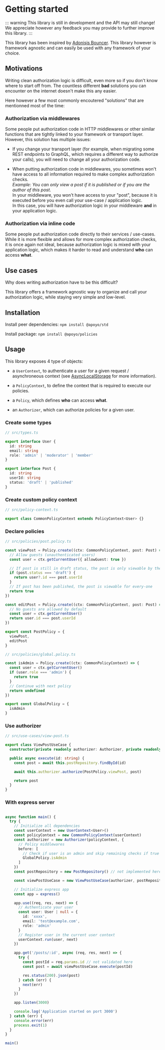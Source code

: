 # Getting started

::: warning
This library is still in development and the API may still change! We appreciate however any feedback you may provide to further improve this library.
:::

This library has been inspired by [Adonisjs Bouncer](https://docs.adonisjs.com/guides/authorization).
This library however is framework agnostic and can easily be used with any framework of your choice.

## Motivations

Writing clean authorization logic is difficult, even more so if you don't know where to start off from.
The countless different **bad** solutions you can encounter on the internet doesn't make this any easier.

Here however a few most commonly encoutered "solutions" that are mentionned most of the time:

### Authorization via middlewares

Some people put authorization code in HTTP middlewares or other similar functions that are tightly linked to your framework or transport layer. However, this solution has multiple issues:

- If you change your transport layer (for example, when migrating some REST endpoints to GraphQL, which requires a different way to authorize your calls), you will need to change all your authorization code.

- When putting authorization code in middlewares, you sometimes won't have access to all information required to make complex authorization checks.<br/>
*Example: You can only view a post if it is published or if you are the author of this post*.<br/>
In your middleware, you won't have access to your "post", because it is executed before you even call your use-case / application logic.<br/>
In this case, you will have authorization logic in your middleware **and** in your application logic.

### Authorization via inline code

Some people put authorization code directly to their services / use-cases. While it is more flexible and allows for more complex authorization checks, it is once again not ideal, because authorization logic is mixed with your application logic, which makes it harder to read and understand **who** can access **what**.

## Use cases

Why does writing authorization have to be this difficult?

This library offers a framework agnostic way to organize and call your authorization logic, while staying very simple and low-level.

## Installation

Install peer dependencies:
`npm install @apoyo/std`

Install package:
`npm install @apoyo/policies`

## Usage

This library exposes 4 type of objects:

- a `UserContext`, to authenticate a user for a given request / asynchroneous context (see [AsyncLocalStorage](https://nodejs.org/docs/latest-v14.x/api/async_hooks.html#async_hooks_class_asynclocalstorage) for more information).

- a `PolicyContext`, to define the context that is required to execute our policies.

- a `Policy`, which defines **who** can access **what**.

- an `Authorizer`, which can authorize policies for a given user.

### Create some types

```ts
// src/types.ts

export interface User {
  id: string
  email: string
  role: 'admin' | 'moderator' | 'member'
}

export interface Post {
  id: string
  userId: string
  status: 'draft' | 'published'
}
```

### Create custom policy context

```ts
// src/policy-context.ts

export class CommonPolicyContext extends PolicyContext<User> {}
```

### Declare policies

```ts
// src/policies/post.policy.ts

const viewPost = Policy.create((ctx: CommonPolicyContext, post: Post) => {
  // Allow guests (unauthenticated users)
  const user = ctx.getCurrentUser({ allowGuest: true })

  // If post is still in draft status, the post is only viewable by the author
  if (post.status === 'draft') {
    return user?.id === post.userId
  }
  // If post has been published, the post is viewable for every-one
  return true
})

const editPost = Policy.create((ctx: CommonPolicyContext, post: Post) => {
  // No guests are allowed by default
  const user = ctx.getCurrentUser()
  return user.id === post.userId
})

export const PostPolicy = {
  viewPost,
  editPost
}

// src/policies/global.policy.ts

const isAdmin = Policy.create((ctx: CommonPolicyContext) => {
  const user = ctx.getCurrentUser()
  if (user.role === 'admin') {
    return true
  }
  // Continue with next policy
  return undefined
})

export const GlobalPolicy = {
  isAdmin
}
```

### Use authorizer

```ts
// src/use-cases/view-post.ts

export class ViewPostUseCase {
  constructor(private readonly authorizer: Authorizer, private readonly postRepository: PostRepository) {}

  public async execute(id: string) {
    const post = await this.postRepository.findById(id)

    await this.authorizer.authorize(PostPolicy.viewPost, post)

    return post
  }
}
```

### With express server

```ts

async function main() {
  try {
    // Initialize all dependencies
    const userContext = new UserContext<User>()
    const policyContext = new CommonPolicyContext(userContext)
    const authorizer = new Authorizer(policyContext, {
      // Policy middlewares
      before: [
        // Check if user is an admin and skip remaining checks if true
        GlobalPolicy.isAdmin
      ]
    })
    const postRepository = new PostRepository() // not implemented here

    const viewPostUseCase = new ViewPostUseCase(authorizer, postRepository)

    // Initialize express app
    const app = express()

    app.use((req, res, next) => {
      // Authenticate your user
      const user: User | null = {
        id: 'xxxx',
        email: 'test@example.com',
        role: 'admin'
      }
      // Register user in the current user context
      userContext.run(user, next)
    })

    app.get('/posts/:id', async (req, res, next) => {
      try {
        const postId = req.params.id // not validated here
        const post = await viewPostUseCase.execute(postId)

        res.status(200).json(post)
      } catch (err) {
        next(err)
      }
    })

    app.listen(3000)

    console.log('Application started on port 3000')
  } catch (err) {
    console.error(err)
    process.exit(1)
  }
}

main()
```
